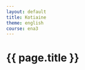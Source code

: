 ```yaml
---
layout: default
title: Kotiaine
theme: english
course: ena3
---
```


<div class="container">
<div class="header-row">
<div class="main-header">
<h1>{{ page.title }}</h1>
</div>
</div>
<div class="content-row">
<div class="main-content">


</div>
</div>
</div>
